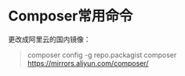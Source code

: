 # Composer常用命令 #

更改成阿里云的国内镜像：
> composer config -g repo.packagist composer https://mirrors.aliyun.com/composer/